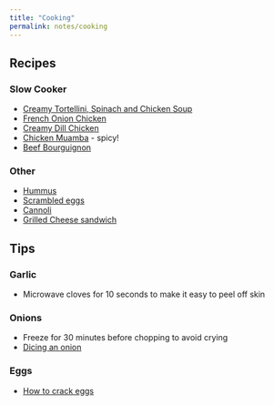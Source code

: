 ```yaml
---
title: "Cooking"
permalink: notes/cooking
---
```


## Recipes

### Slow Cooker

* [Creamy Tortellini, Spinach and Chicken Soup](https://www.365daysofcrockpot.com/slow-cooker-tortellini-spinach-soup/)
* [French Onion Chicken](http://www.motherthyme.com/2018/10/slow-cooker-french-onion-chicken.html)
* [Creamy Dill Chicken](https://www.365daysofcrockpot.com/slow-cooker-creamy-dill-chicken/)
* [Chicken Muamba](https://jesseatsandtravels.com/2018/03/20/slow-cooker-chicken-muamba/) - spicy!
* [Beef Bourguignon](https://therecipecritic.com/slow-cooker-beef-bourguignon/)

### Other

* [Hummus](https://www.realsimple.com/food-recipes/browse-all-recipes/five-minute-hummus-recipe)
* [Scrambled eggs](https://www.inspiredtaste.net/26600/scrambled-eggs-recipe/)
* [Cannoli](https://www.mangiabedda.com/sicilian-cannoli-with-ricotta-filling/)
* [Grilled Cheese sandwich](https://www.youtube.com/watch?v=TpY7B00Pqf8)

## Tips

### Garlic

* Microwave cloves for 10 seconds to make it easy to peel off skin

### Onions

* Freeze for 30 minutes before chopping to avoid crying
* [Dicing an onion](https://www.youtube.com/watch?v=CwRttSfnfcc)

### Eggs

* [How to crack eggs](https://www.youtube.com/watch?v=06zVBOvH_i0)

